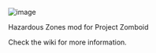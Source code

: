 ![image](https://github.com/IamWarHead/HazardousZonesWiki/assets/78622932/1305f404-0b92-47fe-80b4-6e2d3612ec87)


Hazardous Zones mod for Project Zomboid

Check the wiki for more information.
